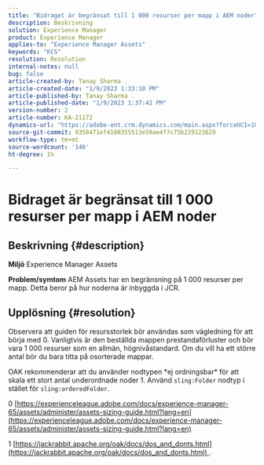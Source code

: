```yaml
---
title: "Bidraget är begränsat till 1 000 resurser per mapp i AEM noder"
description: Beskrivning
solution: Experience Manager
product: Experience Manager
applies-to: "Experience Manager Assets"
keywords: "KCS"
resolution: Resolution
internal-notes: null
bug: false
article-created-by: Tanay Sharma .
article-created-date: "1/9/2023 1:33:10 PM"
article-published-by: Tanay Sharma .
article-published-date: "1/9/2023 1:37:42 PM"
version-number: 2
article-number: KA-21172
dynamics-url: "https://adobe-ent.crm.dynamics.com/main.aspx?forceUCI=1&pagetype=entityrecord&etn=knowledgearticle&id=7f168827-2290-ed11-aad1-6045bd006793"
source-git-commit: 9358471ef4100355513e59ae4f7c75b229123629
workflow-type: tm+mt
source-wordcount: '146'
ht-degree: 1%

---
```


# Bidraget är begränsat till 1 000 resurser per mapp i AEM noder

## Beskrivning {#description}

<b>Miljö</b>
Experience Manager Assets


<b>Problem/symtom</b>
AEM Assets har en begränsning på 1 000 resurser per mapp. Detta beror på hur noderna är inbyggda i JCR.


## Upplösning {#resolution}


Observera att guiden för resursstorlek bör användas som vägledning för att börja med 0. Vanligtvis är den beställda mappen prestandaförluster och bör vara 1 000 resurser som en allmän, högnivåstandard. Om du vill ha ett större antal bör du bara titta på osorterade mappar.

OAK rekommenderar att du använder nodtypen \*ej ordningsbar\* för att skala ett stort antal underordnade noder 1. Använd `sling:Folder` nodtyp i stället för `sling:orderedFolder`.

0 [https://experienceleague.adobe.com/docs/experience-manager-65/assets/administer/assets-sizing-guide.html?lang=en](https://experienceleague.adobe.com/docs/experience-manager-65/assets/administer/assets-sizing-guide.html?lang=en)

1 [https://jackrabbit.apache.org/oak/docs/dos_and_donts.html](https://jackrabbit.apache.org/oak/docs/dos_and_donts.html) .
